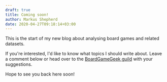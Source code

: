 ```yaml
---
draft: true
title: Coming soon!
author: Markus Shepherd
date: 2020-04-27T09:18:14+03:00
---
```


This is the start of my new blog about analysing board games and related datasets.

If you're interested, I'd like to know what topics I should write about. Leave a comment below or head over to the [BoardGameGeek guild](https://boardgamegeek.com/guild/3611) with your suggestions.

Hope to see you back here soon!
